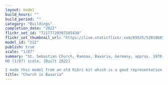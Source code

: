 ```yaml
---
layout: model
build_hours: ""
build_period: ""
category: "Buildings"
completion_date: "2022"
flickr_set_id: "72177720307505430"
flickr_set_thumbnail_url: "https://live.staticflickr.com/65535/52818685465_33855b499e_m.jpg"
model_id: "222"
publish: true
scale: "1/87"
summary: "St. Sebastian Church, Ramsau, Bavaria, Germany, approx. 1970,
HO (1/87) scale, [Built 2022]

I made this model from an old Kibri kit which is a good representation of  the actual church which is located in a mountain valley near the border with Austria. The there problems with fit of some parts, especially the main roof sections. The figures are are by Preiser and Noch"
title: "Church in Bavaria"
---
```



